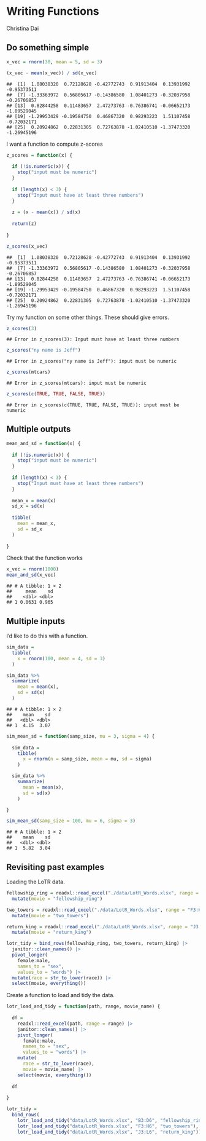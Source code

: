 Writing Functions
================
Christina Dai

## Do something simple

``` r
x_vec = rnorm(30, mean = 5, sd = 3)

(x_vec - mean(x_vec)) / sd(x_vec)
```

    ##  [1]  1.08038320  0.72128628 -0.42772743  0.91913404  0.13931992 -0.95373511
    ##  [7] -1.33363972  0.56805617 -0.14386580  1.08401273 -0.32037958 -0.26706857
    ## [13]  0.82844258  0.11483657  2.47273763 -0.76386741 -0.06652173 -1.89529045
    ## [19] -1.29953429 -0.19584750  0.46867320  0.98293223  1.51107458 -0.72032171
    ## [25]  0.20924862  0.22831305  0.72763878 -1.02410510 -1.37473320 -1.26945196

I want a function to compute z-scores

``` r
z_scores = function(x) {
  
  if (!is.numeric(x)) {
    stop("input must be numeric")
  }
  
  if (length(x) < 3) {
    stop("Input must have at least three numbers")
  }
  
  z = (x - mean(x)) / sd(x)
  
  return(z)
  
}

z_scores(x_vec)
```

    ##  [1]  1.08038320  0.72128628 -0.42772743  0.91913404  0.13931992 -0.95373511
    ##  [7] -1.33363972  0.56805617 -0.14386580  1.08401273 -0.32037958 -0.26706857
    ## [13]  0.82844258  0.11483657  2.47273763 -0.76386741 -0.06652173 -1.89529045
    ## [19] -1.29953429 -0.19584750  0.46867320  0.98293223  1.51107458 -0.72032171
    ## [25]  0.20924862  0.22831305  0.72763878 -1.02410510 -1.37473320 -1.26945196

Try my function on some other things. These should give errors.

``` r
z_scores(3)
```

    ## Error in z_scores(3): Input must have at least three numbers

``` r
z_scores("ny name is Jeff")
```

    ## Error in z_scores("ny name is Jeff"): input must be numeric

``` r
z_scores(mtcars)
```

    ## Error in z_scores(mtcars): input must be numeric

``` r
z_scores(c(TRUE, TRUE, FALSE, TRUE))
```

    ## Error in z_scores(c(TRUE, TRUE, FALSE, TRUE)): input must be numeric

## Multiple outputs

``` r
mean_and_sd = function(x) {
  
  if (!is.numeric(x)) {
    stop("input must be numeric")
  }
  
  if (length(x) < 3) {
    stop("Input must have at least three numbers")
  }
  
  mean_x = mean(x)
  sd_x = sd(x)
  
  tibble(
    mean = mean_x,
    sd = sd_x
  )
  
}
```

Check that the function works

``` r
x_vec = rnorm(1000)
mean_and_sd(x_vec)
```

    ## # A tibble: 1 × 2
    ##     mean    sd
    ##    <dbl> <dbl>
    ## 1 0.0631 0.965

## Multiple inputs

I’d like to do this with a function.

``` r
sim_data = 
  tibble(
    x = rnorm(100, mean = 4, sd = 3)
  )

sim_data %>% 
  summarize(
    mean = mean(x),
    sd = sd(x)
  )
```

    ## # A tibble: 1 × 2
    ##    mean    sd
    ##   <dbl> <dbl>
    ## 1  4.15  3.07

``` r
sim_mean_sd = function(samp_size, mu = 3, sigma = 4) {
  
  sim_data = 
    tibble(
      x = rnorm(n = samp_size, mean = mu, sd = sigma)
    )

  sim_data %>% 
    summarize(
      mean = mean(x),
      sd = sd(x)
    )

}

sim_mean_sd(samp_size = 100, mu = 6, sigma = 3)
```

    ## # A tibble: 1 × 2
    ##    mean    sd
    ##   <dbl> <dbl>
    ## 1  5.82  3.04

## Revisiting past examples

Loading the LoTR data.

``` r
fellowship_ring = readxl::read_excel("./data/LotR_Words.xlsx", range = "B3:D6") |>
  mutate(movie = "fellowship_ring")

two_towers = readxl::read_excel("./data/LotR_Words.xlsx", range = "F3:H6") |>
  mutate(movie = "two_towers")

return_king = readxl::read_excel("./data/LotR_Words.xlsx", range = "J3:L6") |>
  mutate(movie = "return_king")

lotr_tidy = bind_rows(fellowship_ring, two_towers, return_king) |>
  janitor::clean_names() |>
  pivot_longer(
    female:male,
    names_to = "sex",
    values_to = "words") |> 
  mutate(race = str_to_lower(race)) |> 
  select(movie, everything()) 
```

Create a function to load and tidy the data.

``` r
lotr_load_and_tidy = function(path, range, movie_name) {
  
  df = 
    readxl::read_excel(path, range = range) |>
    janitor::clean_names() |>
    pivot_longer(
      female:male,
      names_to = "sex",
      values_to = "words") |>
    mutate(
      race = str_to_lower(race),
      movie = movie_name) |> 
    select(movie, everything())
  
  df
  
}

lotr_tidy = 
  bind_rows(
    lotr_load_and_tidy("data/LotR_Words.xlsx", "B3:D6", "fellowship_ring"),
    lotr_load_and_tidy("data/LotR_Words.xlsx", "F3:H6", "two_towers"),
    lotr_load_and_tidy("data/LotR_Words.xlsx", "J3:L6", "return_king"))
```
